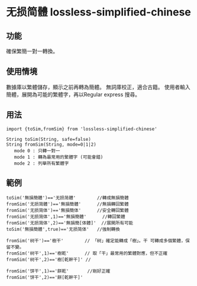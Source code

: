 # 无损简體 lossless-simplified-chinese

## 功能
確保繁簡一對一轉換。

## 使用情境
數據庫以繁體儲存，顯示之前再轉為簡體。
無詞庫校正，適合古籍。
使用者輸入簡體，展開為可能的繁體字，再以Regular express 搜尋。

## 用法

    import {toSim,fromSim} from 'lossless-simplified-chinese'
    
    String toSim(String, safe=false)    
    String fromSim(String, mode=0|1|2)
       mode 0 : 只轉一對一
       mode 1 : 轉為最常用的繁體字 (可能會錯)
       mode 2 : 列舉所有繁體字

## 範例
    
    toSim('無損簡體')=='无损简體'        //轉成無損簡體
    fromSim('无损简體')=='無損簡體'      //無損轉回繁體
    fromSim('无损简体')=='無損簡体'      //安全轉回繁體
    fromSim('无损简体',1)=='無損簡體'      //轉回繁體
    fromSim('无损简体',2)=='無損簡[体體]'  //展開所有可能
    toSim('無損簡體',true)=='无损简体'   //強制轉換

    fromSim('树干')=='樹干'        // 「树」確定能轉成「樹」。干 可轉成多個繁體，保留不變。
    fromSim('树干',1)=='樹乾'      // 取「干」最常用的繁體對應，但不正確
    fromSim('树干',2)=='樹[乾幹干]' //
 
    fromSim('饼干',1)=='餅乾'       //剛好正確
    fromSim('饼干',2)=='餅[乾幹干]'
